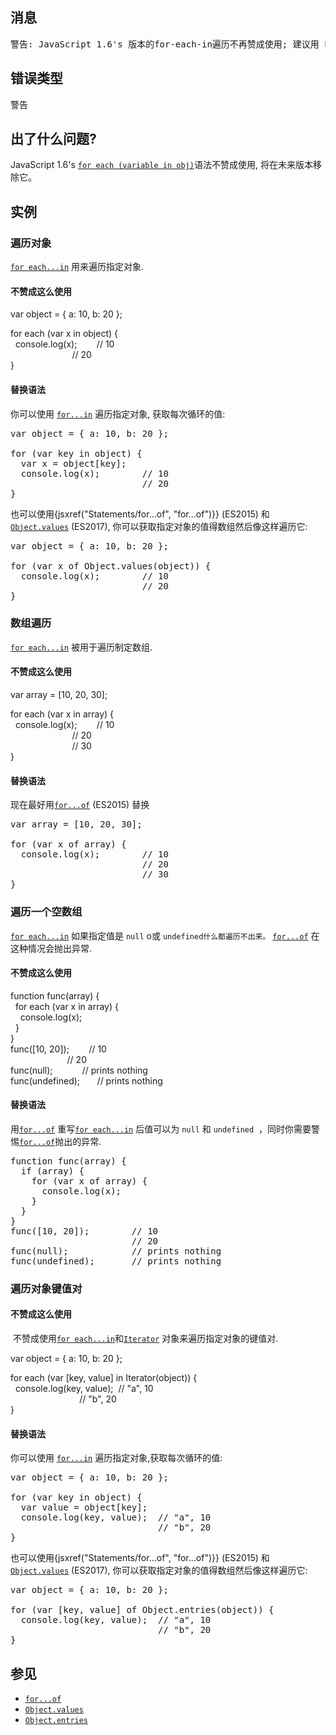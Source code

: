 ## 消息

<pre class="syntaxbox">警告: JavaScript 1.6's 版本的for-each-in遍历不再赞成使用; 建议用 ES6的 for-of 替换
</pre>

## 错误类型

警告

## 出了什么问题?

JavaScript 1.6's [`for each (variable in obj)`](/zh-CN/docs/Web/JavaScript/Reference/Statements/for_each...in "使用一个变量迭代一个对象的所有属性值,对于每一个属性值,有一个指定的语句块被执行.")语法不赞成使用, 将在未来版本移除它。

## 实例

### 遍历对象

[`for each...in`](/zh-CN/docs/Web/JavaScript/Reference/Statements/for_each...in "使用一个变量迭代一个对象的所有属性值,对于每一个属性值,有一个指定的语句块被执行.") 用来遍历指定对象.

#### 不赞成这么使用

<div class="warning">

var object = { a: 10, b: 20 };

for each (var x in object) {  
  console.log(x);        // 10  
                         // 20  
}

</div>

#### 替换语法

你可以使用 [`for...in`](/zh-CN/docs/Web/JavaScript/Reference/Statements/for...in "以任意序迭代一个对象的可枚举属性。每个不同的属性，语句都会被执行一次。") 遍历指定对象, 获取每次循环的值:

<pre class="brush: js example-good">var object = { a: 10, b: 20 };

for (var key in object) {
  var x = object[key];
  console.log(x);        // 10
                         // 20
}
</pre>

也可以使用{jsxref("Statements/for...of", "for...of")}} (ES2015) 和 [`Object.values`](/zh-CN/docs/Web/JavaScript/Reference/Global_Objects/Object/values "Object.values()返回一个包含指定对象所有的可枚举属性值的数组，数组中的值顺序和使用for...in循环遍历的顺序一样(不同的是：for-in循环同时返回了该对象原型链上的可枚举属性值，而Object.values()不包括)。") (ES2017), 你可以获取指定对象的值得数组然后像这样遍历它:

<pre class="brush: js example-good">var object = { a: 10, b: 20 };

for (var x of Object.values(object)) {
  console.log(x);        // 10
                         // 20
}
</pre>

### 数组遍历

[`for each...in`](/zh-CN/docs/Web/JavaScript/Reference/Statements/for_each...in "使用一个变量迭代一个对象的所有属性值,对于每一个属性值,有一个指定的语句块被执行.") 被用于遍历制定数组.

#### 不赞成这么使用

<div class="warning">

var array = [10, 20, 30];

for each (var x in array) {  
  console.log(x);        // 10  
                         // 20  
                         // 30  
}

</div>

#### 替换语法

现在最好用[`for...of`](/zh-CN/docs/Web/JavaScript/Reference/Statements/for...of "for...of语句在可迭代对象(包括 Array, Map, Set, String, TypedArray，arguments 对象等等)上创建一个迭代循环，对每个不同属性的属性值,调用一个自定义的有执行语句的迭代挂钩.") (ES2015) 替换

<pre class="brush: js example-good">var array = [10, 20, 30];

for (var x of array) {
  console.log(x);        // 10
                         // 20
                         // 30
}
</pre>

### 遍历一个空数组

[`for each...in`](/zh-CN/docs/Web/JavaScript/Reference/Statements/for_each...in "使用一个变量迭代一个对象的所有属性值,对于每一个属性值,有一个指定的语句块被执行.") 如果指定值是 `null` o或 `undefined什么都遍历不出来。` [`for...of`](/zh-CN/docs/Web/JavaScript/Reference/Statements/for...of "for...of语句在可迭代对象(包括 Array, Map, Set, String, TypedArray，arguments 对象等等)上创建一个迭代循环，对每个不同属性的属性值,调用一个自定义的有执行语句的迭代挂钩.") 在这种情况会抛出异常.

#### 不赞成这么使用

<div class="warning">

function func(array) {  
  for each (var x in array) {  
    console.log(x);  
  }  
}  
func([10, 20]);        // 10  
                       // 20  
func(null);            // prints nothing  
func(undefined);       // prints nothing

</div>

#### 替换语法

用[`for...of`](/zh-CN/docs/Web/JavaScript/Reference/Statements/for...of "for...of语句在可迭代对象(包括 Array, Map, Set, String, TypedArray，arguments 对象等等)上创建一个迭代循环，对每个不同属性的属性值,调用一个自定义的有执行语句的迭代挂钩.") 重写[`for each...in`](/zh-CN/docs/Web/JavaScript/Reference/Statements/for_each...in "使用一个变量迭代一个对象的所有属性值,对于每一个属性值,有一个指定的语句块被执行.") 后值可以为 `null` 和 `undefined`  ，同时你需要警惕[`for...of`](/zh-CN/docs/Web/JavaScript/Reference/Statements/for...of "for...of语句在可迭代对象(包括 Array, Map, Set, String, TypedArray，arguments 对象等等)上创建一个迭代循环，对每个不同属性的属性值,调用一个自定义的有执行语句的迭代挂钩.")抛出的异常.

<pre class="brush: js example-good">function func(array) {
  if (array) {
    for (var x of array) {
      console.log(x);
    }
  }
}
func([10, 20]);        // 10
                       // 20
func(null);            // prints nothing
func(undefined);       // prints nothing
</pre>

### 遍历对象键值对

#### 不赞成这么使用

 不赞成使用[`for each...in`](/zh-CN/docs/Web/JavaScript/Reference/Statements/for_each...in "使用一个变量迭代一个对象的所有属性值,对于每一个属性值,有一个指定的语句块被执行.")和[`Iterator`](/zh-CN/docs/Web/JavaScript/Reference/Iterator "此页面仍未被本地化, 期待您的翻译!") 对象来遍历指定对象的键值对.

<div class="warning">

var object = { a: 10, b: 20 };

for each (var [key, value] in Iterator(object)) {  
  console.log(key, value);  // "a", 10  
                            // "b", 20  
}

</div>

#### 替换语法

你可以使用 [`for...in`](/zh-CN/docs/Web/JavaScript/Reference/Statements/for...in "以任意序迭代一个对象的可枚举属性。每个不同的属性，语句都会被执行一次。") 遍历指定对象,获取每次循环的值:

<pre class="brush: js example-good">var object = { a: 10, b: 20 };

for (var key in object) {
  var value = object[key];
  console.log(key, value);  // "a", 10
                            // "b", 20
}
</pre>

也可以使用{jsxref("Statements/for...of", "for...of")}} (ES2015) 和 [`Object.values`](/zh-CN/docs/Web/JavaScript/Reference/Global_Objects/Object/values "Object.values()返回一个包含指定对象所有的可枚举属性值的数组，数组中的值顺序和使用for...in循环遍历的顺序一样(不同的是：for-in循环同时返回了该对象原型链上的可枚举属性值，而Object.values()不包括)。") (ES2017), 你可以获取指定对象的值得数组然后像这样遍历它:

<pre class="brush: js example-good">var object = { a: 10, b: 20 };

for (var [key, value] of Object.entries(object)) {
  console.log(key, value);  // "a", 10
                            // "b", 20
}
</pre>

## 参见

*   [`for...of`](/zh-CN/docs/Web/JavaScript/Reference/Statements/for...of "for...of语句在可迭代对象(包括 Array, Map, Set, String, TypedArray，arguments 对象等等)上创建一个迭代循环，对每个不同属性的属性值,调用一个自定义的有执行语句的迭代挂钩.")
*   [`Object.values`](/zh-CN/docs/Web/JavaScript/Reference/Global_Objects/Object/values "Object.values()返回一个包含指定对象所有的可枚举属性值的数组，数组中的值顺序和使用for...in循环遍历的顺序一样(不同的是：for-in循环同时返回了该对象原型链上的可枚举属性值，而Object.values()不包括)。")
*   [`Object.entries`](/zh-CN/docs/Web/JavaScript/Reference/Global_Objects/Object/entries "Object.entries方法返回一个包含由给定对象所有可枚举属性的属性名和属性值组成的 [属性名，属性值] 键值对的数组，数组中键值对的排列顺序和使用for...in循环遍历该对象时返回的顺序一致（两者的主要区别是 for-in 还会遍历出一个对象从其原型链上继承到的可枚举属性）。")